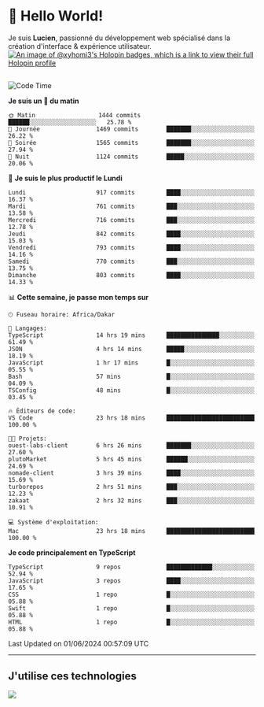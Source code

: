 # 👋 Hello World!

Je suis **Lucien**, passionné du développement web spécialisé dans la création d'interface & expérience utilisateur.
[![An image of @xyhomi3's Holopin badges, which is a link to view their full Holopin profile](https://holopin.me/xyhomi3)](https://holopin.io/@xyhomi3)

##

<!--START_SECTION:waka-->
![Code Time](http://img.shields.io/badge/Code%20Time-1%2C236%20hrs%2012%20mins-blue)

**Je suis un 🐤 du matin** 

```text
🌞 Matin                  1444 commits        ██████░░░░░░░░░░░░░░░░░░░   25.78 % 
🌆 Journée                1469 commits        ███████░░░░░░░░░░░░░░░░░░   26.22 % 
🌃 Soirée                 1565 commits        ███████░░░░░░░░░░░░░░░░░░   27.94 % 
🌙 Nuit                   1124 commits        █████░░░░░░░░░░░░░░░░░░░░   20.06 % 
```
📅 **Je suis le plus productif le Lundi** 

```text
Lundi                    917 commits         ████░░░░░░░░░░░░░░░░░░░░░   16.37 % 
Mardi                    761 commits         ███░░░░░░░░░░░░░░░░░░░░░░   13.58 % 
Mercredi                 716 commits         ███░░░░░░░░░░░░░░░░░░░░░░   12.78 % 
Jeudi                    842 commits         ████░░░░░░░░░░░░░░░░░░░░░   15.03 % 
Vendredi                 793 commits         ████░░░░░░░░░░░░░░░░░░░░░   14.16 % 
Samedi                   770 commits         ███░░░░░░░░░░░░░░░░░░░░░░   13.75 % 
Dimanche                 803 commits         ████░░░░░░░░░░░░░░░░░░░░░   14.33 % 
```


📊 **Cette semaine, je passe mon temps sur** 

```text
🕑︎ Fuseau horaire: Africa/Dakar

💬 Langages: 
TypeScript               14 hrs 19 mins      ███████████████░░░░░░░░░░   61.49 % 
JSON                     4 hrs 14 mins       █████░░░░░░░░░░░░░░░░░░░░   18.19 % 
JavaScript               1 hr 17 mins        █░░░░░░░░░░░░░░░░░░░░░░░░   05.55 % 
Bash                     57 mins             █░░░░░░░░░░░░░░░░░░░░░░░░   04.09 % 
TSConfig                 48 mins             █░░░░░░░░░░░░░░░░░░░░░░░░   03.45 % 

🔥 Éditeurs de code: 
VS Code                  23 hrs 18 mins      █████████████████████████   100.00 % 

🐱‍💻 Projets: 
ouest-labs-client        6 hrs 26 mins       ███████░░░░░░░░░░░░░░░░░░   27.60 % 
plutoMarket              5 hrs 45 mins       ██████░░░░░░░░░░░░░░░░░░░   24.69 % 
nomade-client            3 hrs 39 mins       ████░░░░░░░░░░░░░░░░░░░░░   15.69 % 
turborepos               2 hrs 51 mins       ███░░░░░░░░░░░░░░░░░░░░░░   12.23 % 
zakaat                   2 hrs 32 mins       ███░░░░░░░░░░░░░░░░░░░░░░   10.91 % 

💻 Système d'exploitation: 
Mac                      23 hrs 18 mins      █████████████████████████   100.00 % 
```

**Je code principalement en TypeScript** 

```text
TypeScript               9 repos             █████████████░░░░░░░░░░░░   52.94 % 
JavaScript               3 repos             ████░░░░░░░░░░░░░░░░░░░░░   17.65 % 
CSS                      1 repo              █░░░░░░░░░░░░░░░░░░░░░░░░   05.88 % 
Swift                    1 repo              █░░░░░░░░░░░░░░░░░░░░░░░░   05.88 % 
HTML                     1 repo              █░░░░░░░░░░░░░░░░░░░░░░░░   05.88 % 
```




 Last Updated on 01/06/2024 00:57:09 UTC
<!--END_SECTION:waka-->
---

## J'utilise ces technologies

<p align="left">
  <a href="https://skillicons.dev">
    <img src="https://skillicons.dev/icons?i=ts,js,md,scss,tailwind,react,docker,express,astro,vite,nextjs,vercel,figma,ableton" />
  </a>
</p>


